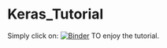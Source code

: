 # Keras_Tutorial

Simply click on:
[![Binder](http://mybinder.org/badge.svg)](http://mybinder.org:/repo/lpernie/keras_tutorial)
TO enjoy the tutorial.
